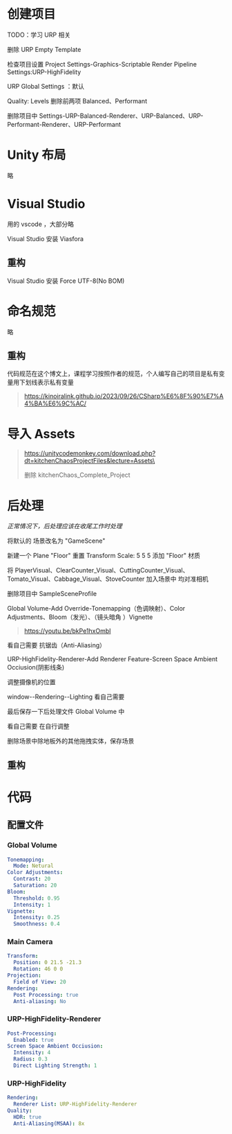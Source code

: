 # 创建项目

TODO：学习 URP 相关

 删除 URP Empty Template

 检查项目设置
  Project Settings-Graphics-Scriptable Render Pipeline Settings:URP-HighFidelity

  URP Global Settings ：默认

  Quality: Levels 删除前两项 Balanced、Performant

删除项目中 Settings-URP-Balanced-Renderer、URP-Balanced、URP-Performant-Renderer、URP-Performant

# Unity 布局
略

# Visual Studio
用的 vscode ，大部分略 

Visual Studio 安装 Viasfora

## 重构

Visual Studio 安装 Force UTF-8(No BOM)

# 命名规范
略

## 重构
  代码规范在这个博文上，课程学习按照作者的规范，个人编写自己的项目是私有变量用下划线表示私有变量

> https://kinoiralink.github.io/2023/09/26/CSharp%E6%8F%90%E7%A4%BA%E6%9C%AC/

# 导入 Assets

> https://unitycodemonkey.com/download.php?dt=kitchenChaosProjectFiles&lecture=Assets\
>
> 删除 kitchenChaos_Complete_Project

# 后处理

*正常情况下，后处理应该在收尾工作时处理*

将默认的 场景改名为 "GameScene"

新建一个 Plane "Floor" 重置 Transform Scale: 5 5 5 添加 "Floor" 材质

将 PlayerVisual、ClearCounter_Visual、CuttingCounter_Visual、Tomato_Visual、Cabbage_Visual、StoveCounter 加入场景中 均对准相机 

删除项目中 SampleSceneProfile

 Global Volume-Add Override-Tonemapping（色调映射）、Color Adjustments、Bloom（发光）、（镜头暗角 ）Vignette

 > https://youtu.be/bkPe1hxOmbI

 看自己需要 抗锯齿（Anti-Aliasing）

 URP-HighFidelity-Renderer-Add Renderer Feature-Screen Space Ambient Occiusion(阴影线条)

调整摄像机的位置

window--Rendering--Lighting  看自己需要

最后保存一下后处理文件 Global Volume 中

看自己需要 在自行调整

删除场景中除地板外的其他拖拽实体，保存场景

## 重构

# 代码

## 配置文件

### Global Volume
```yaml
Tonemapping: 
  Mode: Netural
Color Adjustments:
  Contrast: 20
  Saturation: 20
Bloom:
  Threshold: 0.95
  Intensity: 1
Vignette:
  Intensity: 0.25  
  Smoothness: 0.4
```
### Main Camera
```yaml
Transform:
  Position: 0 21.5 -21.3
  Rotation: 46 0 0
Projection:
  Field of View: 20
Rendering:
  Post Processing: true
  Anti-aliasing: No
```

### URP-HighFidelity-Renderer
```yaml
Post-Processing:
  Enabled: true
Screen Space Ambient Occiusion:
  Intensity: 4
  Radius: 0.3
  Direct Lighting Strength: 1
```

### URP-HighFidelity
```yaml
Rendering:
  Renderer List: URP-HighFidelity-Renderer
Quality:
  HDR: true
  Anti-Aliasing(MSAA): 8x
```